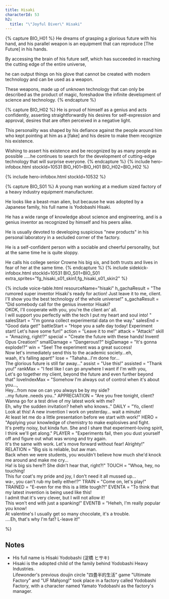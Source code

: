 ```yaml
---
title: Hisaki
characterId: 53
h2:
  title: "\"Joyful Diver\" Hisaki"
---
```


{% capture BIO_H01 %}
He dreams of grasping a glorious future with his hand, and his parallel weapon is an equipment that can reproduce \[The Future\] in his hands.

By accessing the brain of his future self, which has succeeded in reaching the cutting edge of the entire universe, 

he can output things on his glove that cannot be created with modern technology and can be used as a weapon.

These weapons, made up of unknown technology that can only be described as the product of magic, foreshadow the infinite development of science and technology.
{% endcapture %}

{% capture BIO_H02 %}
He is proud of himself as a genius and acts confidently, asserting straightforwardly his desires for self-expression and approval, desires that are often perceived in a negative light.

This personality was shaped by his defiance against the people around him who kept pointing at him as a \[fake\] and his desire to make them recognize his existence.

Wishing to assert his existence and be recognized by as many people as possible .....he continues to search for the development of cutting-edge technology that will surprise everyone.
{% endcapture %}
{% include hero-infobox.html stockId=10531 BIO_H01=BIO_H01 BIO_H02=BIO_H02 %}

{% include hero-infobox.html stockId=10532 %}

{% capture BIO_S01 %}
A young man working at a medium sized factory of a heavy industry equipment manufacturer.

He looks like a beast-man alien, but because he was adopted by a Japanese family, his full name is Yodobashi Hisaki.

He has a wide range of knowledge about science and engineering, and is a genius inventor as recognized by himself and his peers alike.

He is usually devoted to developing suspicious "new products" in his personal laboratory in a secluded corner of the factory.

He is a self-confident person with a sociable and cheerful personality, but at the same time he is quite sloppy.

He calls his college senior Crowne his big sis, and both trusts and lives in fear of her at the same time.
{% endcapture %}
{% include sidekick-infobox.html stockId=10531 BIO_S01=BIO_S01 extra_sprites="fg_hisaki_s01_skin1,fg_hisaki_s01_skin2" %}

{% include voice-table.html resourceName="hisaki"
h_gachaResult = "The rumored super inventor Hisaki's ready for action! Just leave it to me, client.<br>I'll show you the best technology of the whole universe!"
s_gachaResult = "Did somebody call for the genius inventor Hisaki?<br>OKOK, I'll cooperate with you, you're the client an' all.<br>I will support you perfectly with the tech I put my heart and soul into! "
salesStart = "I'm gonna collect experimental data on the way."
salesEnd = "Good data get!"
battleStart = "Hope you a safe day today! Experiment start! Let's have some fun!"
action = "Leave it to me!"
attack = "Attack!"
skill = "Amazing, right!?"
special = "Create the future with these hands! Invent! Opus Creation!"
smallDamage = "Dangerous!?"
bigDamage = "It's gonna explode!?"
win = "See! The experiment was a great success!<br>Now let's immediately send this to the academic society…eh,<br>waah, it's falling apart!"
lose = "Tahaha…I'm done for…<br>The glorious future is still far away…"
assist = "Use this!"
assisted = "Thank you!"
rankMax = "I feel like I can go anywhere I want if I'm with you,<br>Let's go together my client, beyond the future and even further beyond that"
loveIndexMax = "Somehow I'm always out of control when it's about you...,<br>Hey...from now on can you always be by my side?<br>..my future..needs you.."
APPRECIATION = "Are you free tonight, client? Wanna go for a test drive of my latest work with me?<br>Eh, why the sudden invitation? heheh who knows.."
DAILY = "Yo,  client!  Look at this! A new invention I work on yesterday... wait a minute!<br>At least let me do a little presentation before we start with work!"
HERO = "Applying your knowledge of chemistry to make explosives and fight.<br>It's pretty noisy, but kinda fun. She and I share that experiment-loving spirit,  I think we'll get along."
PLAYER = "Experiments fail, then you dust yourself off and figure out what was wrong and try again.<br>It's the same with work. Let's move forward without fear!  Alrighty!"
RELATION = "Big sis is reliable, but aw man.<br>Back when we were students, you wouldn't believe how much she'd knock me around and make me cry...<br>Ha! is big sis here?! She didn't hear that, right?!"
TOUCH = "Whoa, hey, no touching! <br>This fur coat's my pride and joy, I don't need it all mussed up...<br>wa-, you can't rub my belly either!?"
TRAIN = "Come on, let's play!"
TRAINED = "E-even for me this is a little tough?!"
EVENTA = "To think that my latest invention is being used like this!<br>I admit that it's very clever, but I will not allow it!<br>This won't end with just a spanking!"
EVENTB = "Heheh, I'm really popular you know!<br>At valentine's I usually get so many chocolate, it's a trouble.<br>….Eh, that's why I'm fat? L-leave it!"

%}

## Notes

- His full name is Hisaki Yodobashi (淀橋 ヒサキ)
- Hisaki is the adopted child of the family behind Yodobashi Heavy Industries.<br>Lifewonder's previous doujin circle "四畳半的生活" game "Ultimate Factory" and  "UF Mahjong!" took place in a factory called Yodobashi Factory, with a character named Yamato Yodobashi as the factory's manager.
